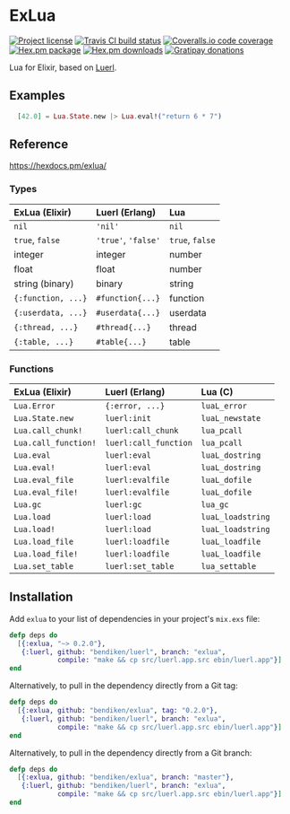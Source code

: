 ExLua
=====

[![Project license](https://img.shields.io/badge/license-Public%20Domain-blue.svg)](https://unlicense.org/)
[![Travis CI build status](https://img.shields.io/travis/bendiken/exlua/master.svg)](https://travis-ci.org/bendiken/exlua)
[![Coveralls.io code coverage](https://img.shields.io/coveralls/bendiken/exlua/master.svg)](https://coveralls.io/github/bendiken/exlua)
[![Hex.pm package](https://img.shields.io/hexpm/v/exlua.svg)](https://hex.pm/packages/exlua)
[![Hex.pm downloads](https://img.shields.io/hexpm/dt/exlua.svg)](https://hex.pm/packages/exlua)
[![Gratipay donations](https://img.shields.io/gratipay/user/bendiken.svg)](https://gratipay.com/~bendiken/)

Lua for Elixir, based on [Luerl](https://github.com/rvirding/luerl).

Examples
--------

```elixir
  [42.0] = Lua.State.new |> Lua.eval!("return 6 * 7")
```

Reference
---------

https://hexdocs.pm/exlua/

### Types

| ExLua (Elixir)        | Luerl (Erlang)        | Lua                   |
| :-------------------- | :-------------------- | :-------------------- |
| `nil`                 | `'nil'`               | `nil`                 |
| `true`, `false`       | `'true'`, `'false'`   | `true`, `false`       |
| integer               | integer               | number                |
| float                 | float                 | number                |
| string (binary)       | binary                | string                |
| `{:function, ...}`    | `#function{...}`      | function              |
| `{:userdata, ...}`    | `#userdata{...}`      | userdata              |
| `{:thread, ...}`      | `#thread{...}`        | thread                |
| `{:table, ...}`       | `#table{...}`         | table                 |

### Functions

| ExLua (Elixir)        | Luerl (Erlang)        | Lua (C)               |
| :-------------------- | :-------------------- | :-------------------- |
| `Lua.Error`           | `{:error, ...}`       | `luaL_error`          |
| `Lua.State.new`       | `luerl:init`          | `luaL_newstate`       |
| `Lua.call_chunk!`     | `luerl:call_chunk`    | `lua_pcall`           |
| `Lua.call_function!`  | `luerl:call_function` | `lua_pcall`           |
| `Lua.eval`            | `luerl:eval`          | `luaL_dostring`       |
| `Lua.eval!`           | `luerl:eval`          | `luaL_dostring`       |
| `Lua.eval_file`       | `luerl:evalfile`      | `luaL_dofile`         |
| `Lua.eval_file!`      | `luerl:evalfile`      | `luaL_dofile`         |
| `Lua.gc`              | `luerl:gc`            | `lua_gc`              |
| `Lua.load`            | `luerl:load`          | `luaL_loadstring`     |
| `Lua.load!`           | `luerl:load`          | `luaL_loadstring`     |
| `Lua.load_file`       | `luerl:loadfile`      | `luaL_loadfile`       |
| `Lua.load_file!`      | `luerl:loadfile`      | `luaL_loadfile`       |
| `Lua.set_table`       | `luerl:set_table`     | `lua_settable`        |


Installation
------------

Add `exlua` to your list of dependencies in your project's `mix.exs` file:

```elixir
defp deps do
  [{:exlua, "~> 0.2.0"},
   {:luerl, github: "bendiken/luerl", branch: "exlua",
            compile: "make && cp src/luerl.app.src ebin/luerl.app"}]
end
```

Alternatively, to pull in the dependency directly from a Git tag:

```elixir
defp deps do
  [{:exlua, github: "bendiken/exlua", tag: "0.2.0"},
   {:luerl, github: "bendiken/luerl", branch: "exlua",
            compile: "make && cp src/luerl.app.src ebin/luerl.app"}]
end
```

Alternatively, to pull in the dependency directly from a Git branch:

```elixir
defp deps do
  [{:exlua, github: "bendiken/exlua", branch: "master"},
   {:luerl, github: "bendiken/luerl", branch: "exlua",
            compile: "make && cp src/luerl.app.src ebin/luerl.app"}]
end
```
